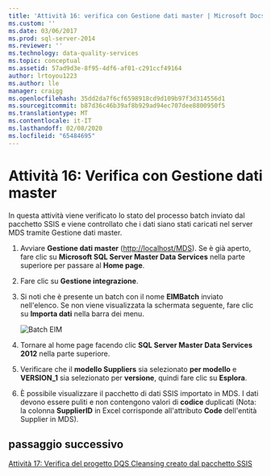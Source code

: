 ```yaml
---
title: 'Attività 16: verifica con Gestione dati master | Microsoft Docs'
ms.custom: ''
ms.date: 03/06/2017
ms.prod: sql-server-2014
ms.reviewer: ''
ms.technology: data-quality-services
ms.topic: conceptual
ms.assetid: 57ad9d3e-8f95-4df6-af01-c291ccf49164
author: lrtoyou1223
ms.author: lle
manager: craigg
ms.openlocfilehash: 35dd2da7f6cf6598918cd9d109b97f3d314556d1
ms.sourcegitcommit: b87d36c46b39af8b929ad94ec707dee8800950f5
ms.translationtype: MT
ms.contentlocale: it-IT
ms.lasthandoff: 02/08/2020
ms.locfileid: "65484695"
---
```

# <a name="task-16-verifying-with-master-data-manager"></a>Attività 16: Verifica con Gestione dati master
  In questa attività viene verificato lo stato del processo batch inviato dal pacchetto SSIS e viene controllato che i dati siano stati caricati nel server MDS tramite Gestione dati master.  
  
1.  Avviare **Gestione dati master** ([http://localhost/MDS](http://localhost/MDS)). Se è già aperto, fare clic su **Microsoft SQL Server Master Data Services** nella parte superiore per passare al **Home page**.  
  
2.  Fare clic su **Gestione integrazione**.  
  
3.  Si noti che è presente un batch con il nome **EIMBatch** inviato nell'elenco. Se non viene visualizzata la schermata seguente, fare clic su **Importa dati** nella barra dei menu.  
  
     ![Batch EIM](../../2014/tutorials/media/et-verifyingwithmasterdatamanager.jpg "Batch EIM")  
  
4.  Tornare al home page facendo clic **SQL Server Master Data Services 2012** nella parte superiore.  
  
5.  Verificare che il **modello Suppliers** sia selezionato **per modello** e **VERSION_1** sia selezionato per **versione**, quindi fare clic su **Esplora**.  
  
6.  È possibile visualizzare il pacchetto di dati SSIS importato in MDS. I dati devono essere puliti e non contengono valori di **codice** duplicati (Nota: la colonna **SupplierID** in Excel corrisponde all'attributo **Code** dell'entità Supplier in MDS).  
  
## <a name="next-step"></a>passaggio successivo  
 [Attività 17: Verifica del progetto DQS Cleansing creato dal pacchetto SSIS](../../2014/tutorials/task-17-reviewing-dqs-cleansing-project-created-by-the-ssis-package.md)  
  
  

